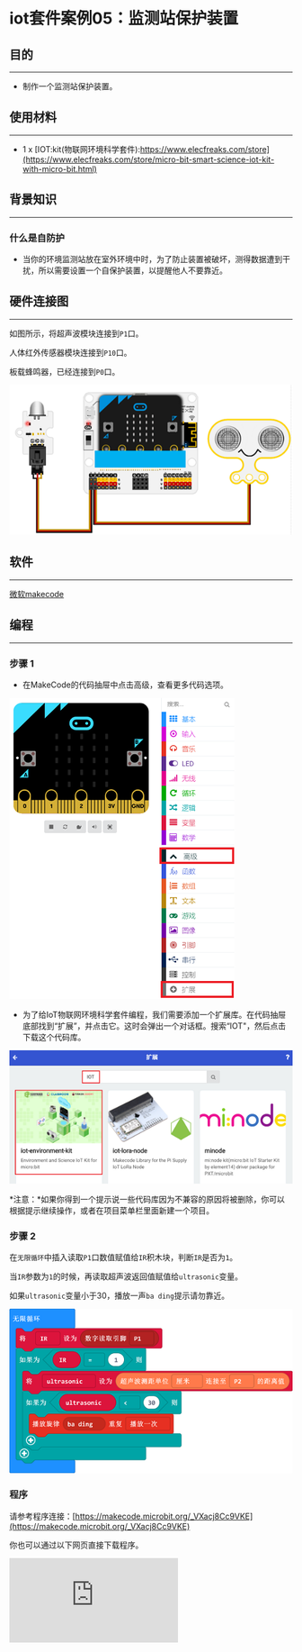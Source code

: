 # iot套件案例05：监测站保护装置

## 目的
---

- 制作一个监测站保护装置。

## 使用材料
---

- 1 x [IOT:kit(物联网环境科学套件):https://www.elecfreaks.com/store](https://www.elecfreaks.com/store/micro-bit-smart-science-iot-kit-with-micro-bit.html)

## 背景知识
---

### 什么是自防护

- 当你的环境监测站放在室外环境中时，为了防止装置被破坏，测得数据遭到干扰，所以需要设置一个自保护装置，以提醒他人不要靠近。


## 硬件连接图
---

如图所示，将超声波模块连接到`P1`口。

人体红外传感器模块连接到`P10`口。

板载蜂鸣器，已经连接到`P0`口。

![](./images/case_05_01.png)

## 软件
---

[微软makecode](https://makecode.microbit.org/#)

## 编程
---

### 步骤 1
- 在MakeCode的代码抽屉中点击高级，查看更多代码选项。

![](./images/iot_bit_11.png)

- 为了给IoT物联网环境科学套件编程，我们需要添加一个扩展库。在代码抽屉底部找到“扩展”，并点击它。这时会弹出一个对话框。搜索“IOT"，然后点击下载这个代码库。

![](./images/iot_bit_12.png)

*注意：*如果你得到一个提示说一些代码库因为不兼容的原因将被删除，你可以根据提示继续操作，或者在项目菜单栏里面新建一个项目。

### 步骤 2

在`无限循环`中插入读取`P1`口数值赋值给`IR`积木块，判断`IR`是否为`1`。

当`IR`参数为`1`的时候，再读取超声波返回值赋值给`ultrasonic`变量。

如果`ultrasonic`变量小于30，播放一声`ba ding`提示请勿靠近。

![](./images/case_05_02.png)



### 程序

请参考程序连接：[https://makecode.microbit.org/_VXacj8Cc9VKE](https://makecode.microbit.org/_VXacj8Cc9VKE)

你也可以通过以下网页直接下载程序。

<div
    style={{
        position: 'relative',
        paddingBottom: '60%',
        overflow: 'hidden',
    }}
>
    <iframe
        src="https://makecode.microbit.org/_VXacj8Cc9VKE"
        frameborder="0"
        sandbox="allow-popups allow-forms allow-scripts allow-same-origin"
        style={{
            position: 'absolute',
            width: '100%',
            height: '100%',
        }}
    />
</div>

### 现象
---
- 当检测到活物且距离足够近的时候，会播放声音提醒。
## 思考
---

## 常见问题
---

## 相关阅读
---
